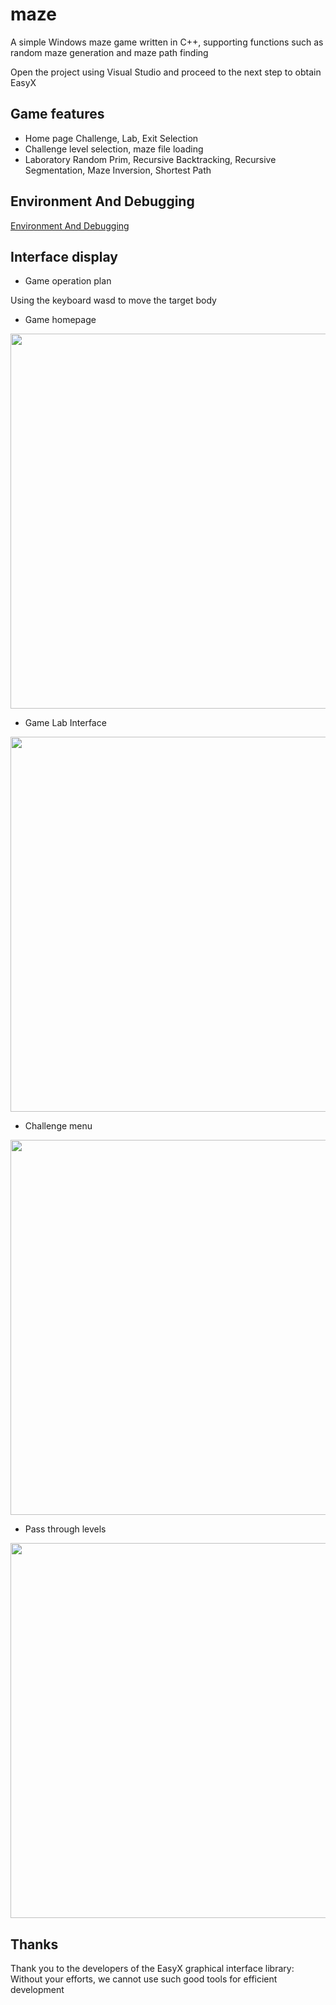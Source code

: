 # maze

A simple Windows maze game written in C++, supporting functions such as random maze generation and maze path finding

Open the project using Visual Studio and proceed to the next step to obtain EasyX

## Game features

- Home page
  Challenge, Lab, Exit Selection
- Challenge
  level selection, maze file loading
- Laboratory
  Random Prim, Recursive Backtracking, Recursive Segmentation, Maze Inversion, Shortest Path

## Environment And Debugging

[Environment And Debugging](./Env.md)

## Interface display

- Game operation plan

Using the keyboard wasd to move the target body

- Game homepage

<div align=center><img width="600" src="https://img-blog.csdnimg.cn/20210624232204816.PNG?x-oss-process=image/watermark,type_ZmFuZ3poZW5naGVpdGk,shadow_10,text_aHR0cHM6Ly9ibG9nLmNzZG4ubmV0L3FxXzQ1ODEyOTQx,size_16,color_FFFFFF,t_70#pic_center"/></div>

- Game Lab Interface

<div align=center><img width="600" src="https://img-blog.csdnimg.cn/img_convert/be3aa68a8a0fe3c1b705c15cf897bbbe.png#pic_center"/></div>

- Challenge menu

<div align=center><img width="600" src="https://img-blog.csdnimg.cn/20210624232326972.PNG?x-oss-process=image/watermark,type_ZmFuZ3poZW5naGVpdGk,shadow_10,text_aHR0cHM6Ly9ibG9nLmNzZG4ubmV0L3FxXzQ1ODEyOTQx,size_16,color_FFFFFF,t_70#pic_center"/></div>

- Pass through levels

<div align=center><img width="600" src="https://img-blog.csdnimg.cn/20210624232348696.PNG?x-oss-process=image/watermark,type_ZmFuZ3poZW5naGVpdGk,shadow_10,text_aHR0cHM6Ly9ibG9nLmNzZG4ubmV0L3FxXzQ1ODEyOTQx,size_16,color_FFFFFF,t_70#pic_center"/></div>

## Thanks

Thank you to the developers of the EasyX graphical interface library: Without your efforts, we cannot use such good tools for efficient development
